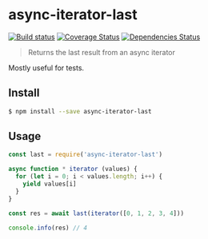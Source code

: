 # async-iterator-last

[![Build status](https://travis-ci.org/achingbrain/async-iterator-last.svg?branch=master)](https://travis-ci.org/achingbrain/async-iterator-last?branch=master) [![Coverage Status](https://coveralls.io/repos/github/achingbrain/async-iterator-last/badge.svg?branch=master)](https://coveralls.io/github/achingbrain/async-iterator-last?branch=master) [![Dependencies Status](https://david-dm.org/achingbrain/async-iterator-last/status.svg)](https://david-dm.org/achingbrain/async-iterator-last)

> Returns the last result from an async iterator

Mostly useful for tests.

## Install

```sh
$ npm install --save async-iterator-last
```

## Usage

```javascript
const last = require('async-iterator-last')

async function * iterator (values) {
  for (let i = 0; i < values.length; i++) {
    yield values[i]
  }
}

const res = await last(iterator([0, 1, 2, 3, 4]))

console.info(res) // 4
```
